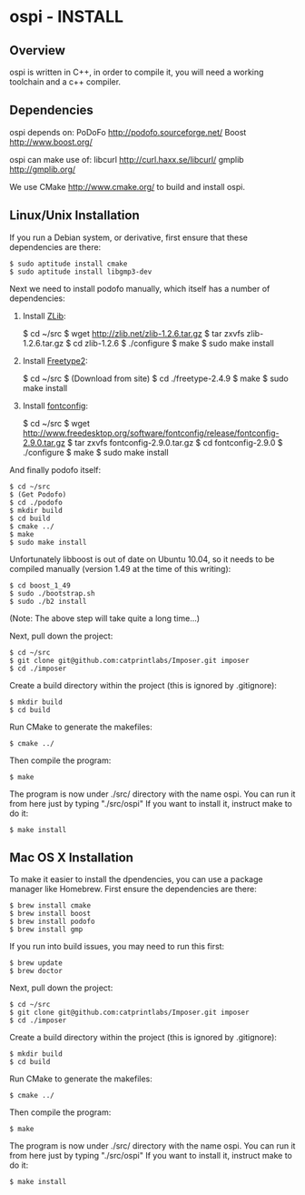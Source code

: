 # ospi - INSTALL
## Overview

ospi is written in C++, in order to compile it, you will need a working toolchain and a c++ compiler.

## Dependencies

ospi depends on:
PoDoFo <http://podofo.sourceforge.net/>
Boost <http://www.boost.org/>

ospi can make use of:
libcurl <http://curl.haxx.se/libcurl/>
gmplib <http://gmplib.org/>

We use CMake <http://www.cmake.org/> to build and install ospi.

## Linux/Unix Installation

If you run a Debian system, or derivative, first ensure that these dependencies are there:

    $ sudo aptitude install cmake
    $ sudo aptitude install libgmp3-dev

Next we need to install podofo manually, which itself has a number of dependencies:

1. Install [ZLib](http://zlib.net/):

    $ cd ~/src
    $ wget http://zlib.net/zlib-1.2.6.tar.gz
    $ tar zxvfs zlib-1.2.6.tar.gz
    $ cd zlib-1.2.6
    $ ./configure
    $ make
    $ sudo make install

2. Install [Freetype2](http://www.freetype.org/freetype2/index.html):

    $ cd ~/src
    $ (Download from site)
    $ cd ./freetype-2.4.9
    $ make
    $ sudo make install

3. Install [fontconfig](http://www.freedesktop.org/wiki/Software/fontconfig):

    $ cd ~/src
    $ wget http://www.freedesktop.org/software/fontconfig/release/fontconfig-2.9.0.tar.gz
    $ tar zxvfs fontconfig-2.9.0.tar.gz
    $ cd fontconfig-2.9.0
    $ ./configure
    $ make
    $ sudo make install

And finally podofo itself:

    $ cd ~/src
    $ (Get Podofo)
    $ cd ./podofo
    $ mkdir build
    $ cd build
    $ cmake ../
    $ make
    $ sudo make install

Unfortunately libboost is out of date on Ubuntu 10.04, so it needs to be compiled manually (version 1.49 at the time of this writing):

    $ cd boost_1_49
    $ sudo ./bootstrap.sh
    $ sudo ./b2 install

(Note: The above step will take quite a long time...)

Next, pull down the project:

    $ cd ~/src
    $ git clone git@github.com:catprintlabs/Imposer.git imposer
    $ cd ./imposer

Create a build directory within the project (this is ignored by .gitignore):

    $ mkdir build
    $ cd build

Run CMake to generate the makefiles:

    $ cmake ../

Then compile the program:

    $ make

The program is now under ./src/ directory with the name ospi. You can run it from here just by typing "./src/ospi"
If you want to install it, instruct make to do it:

    $ make install


## Mac OS X Installation

To make it easier to install the dpendencies, you can use a package manager like Homebrew.
First ensure the dependencies are there:

    $ brew install cmake
    $ brew install boost
    $ brew install podofo
    $ brew install gmp

If you run into build issues, you may need to run this first:

    $ brew update
    $ brew doctor

Next, pull down the project:

    $ cd ~/src
    $ git clone git@github.com:catprintlabs/Imposer.git imposer
    $ cd ./imposer

Create a build directory within the project (this is ignored by .gitignore):

    $ mkdir build
    $ cd build

Run CMake to generate the makefiles:

    $ cmake ../

Then compile the program:

    $ make

The program is now under ./src/ directory with the name ospi. You can run it from here just by typing "./src/ospi"
If you want to install it, instruct make to do it:

    $ make install

